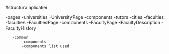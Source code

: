 #structura aplicatiei

   -pages
       -universities
           -UniversityPage
           -components
                -tutors
                -cities
                -faculties
       -faculties
            -FacultiesPage
            -components
                 -FacultyPage
                 -FacultyDescription
                 -FacultyHistory

       -common
           -components
           -components list used